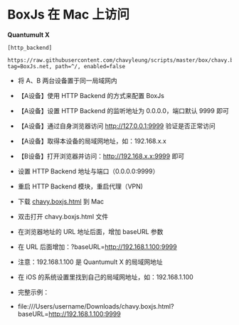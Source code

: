 # BoxJs 在 Mac 上访问

**Quantumult X**

```
[http_backend]

https://raw.githubusercontent.com/chavyleung/scripts/master/box/chavy.boxjs.js, tag=BoxJs.net, path=^/, enabled=false

```

* 将 A、B 两台设备置于同一局域网内

* 【A设备】使用 HTTP Backend 的方式来配置 BoxJs

* 【A设备】设置 HTTP Backend 的监听地址为 0.0.0.0，端口默认 9999 即可  

* 【A设备】通过自身浏览器访问 http://127.0.0.1:9999 验证是否正常访问

* 【A设备】取得本设备的局域网地址，如：192.168.x.x

* 【B设备】打开浏览器并访问：http://192.168.x.x:9999 即可


* 设置 HTTP Backend 地址与端口（0.0.0.0:9999）

* 重启 HTTP Backend 模块，重启代理（VPN)  

* 下载 [chavy.boxjs.html](https://raw.githubusercontent.com/chavyleung/scripts/master/box/chavy.boxjs.html) 到 Mac

* 双击打开 chavy.boxjs.html 文件

* 在浏览器地址的 URL 地址后面，增加 baseURL 参数

* 在 URL 后面增加：?baseURL=http://192.168.1.100:9999 

* 注意：192.168.1.100 是 Quantumult X 的局域网地址

* 在 iOS 的系统设置里找到自己的局域网地址，如：192.168.1.100

* 完整示例：

* file:///Users/username/Downloads/chavy.boxjs.html?baseURL=http://192.168.1.100:9999